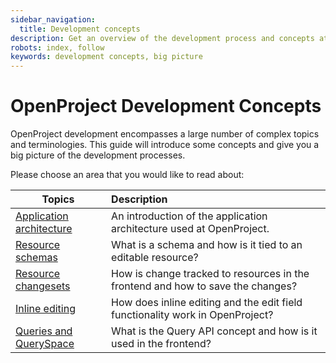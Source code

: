 ```yaml
---
sidebar_navigation:
  title: Development concepts
description: Get an overview of the development process and concepts at OpenProject
robots: index, follow
keywords: development concepts, big picture
---
```


# OpenProject Development Concepts

OpenProject development encompasses a large number of complex topics and terminologies.
This guide will introduce some concepts and give you a big picture of the development processes.

Please choose an area that you would like to read about:

| Topics                                        | Description                                                                   |
| --------------------------------------------- | :---------------------------------------------------------------------------- |
| [Application architecture](application-architecture)      | An introduction of the application architecture used at OpenProject. |
| [Resource schemas](resource-schemas)          | What is a schema and how is it tied to an editable resource? |
| [Resource changesets](resource-changesets)    | How is change tracked to resources in the frontend and how to save the changes? |
| [Inline editing](inline-editing)              | How does inline editing and the edit field functionality work in OpenProject? |
| [Queries and QuerySpace](queries)             | What is the Query API concept and how is it used in the frontend? |




